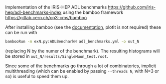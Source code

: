 Implementation of the IRIS-HEP ADL benchmarks https://github.com/iris-hep/adl-benchmarks-index
using the bamboo framework https://gitlab.cern.ch/cp3-cms/bamboo

After installing bamboo (see the [documentation](https://cp3.irmp.ucl.ac.be/~pdavid/bamboo/install.html), plotIt is not required) these can be run with
```bash
bambooRun -m exN.py:ADLBencharkN adl_benchmarks.yml -o out_N
```
(replacing N by the numer of the benchmark).
The resulting histograms will be stored in `out_N/results/SingleMuon_test.root`.

Since some of the benchmarks go through a lot of combinatorics, implicit multithreading
(which can be enabled by passing `--threads N`, with N=3 or so) is useful to speed them up.
